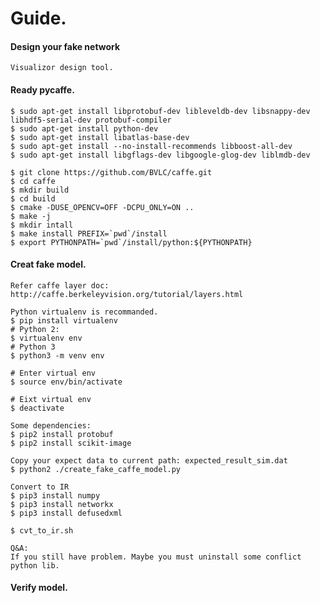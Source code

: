 # Guide.

#### Design your fake network
    Visualizor design tool.

#### Ready pycaffe. 

    $ sudo apt-get install libprotobuf-dev libleveldb-dev libsnappy-dev libhdf5-serial-dev protobuf-compiler
    $ sudo apt-get install python-dev
    $ sudo apt-get install libatlas-base-dev
    $ sudo apt-get install --no-install-recommends libboost-all-dev
    $ sudo apt-get install libgflags-dev libgoogle-glog-dev liblmdb-dev

    $ git clone https://github.com/BVLC/caffe.git
    $ cd caffe
    $ mkdir build
    $ cd build
    $ cmake -DUSE_OPENCV=OFF -DCPU_ONLY=ON ..
    $ make -j
    $ mkdir intall
    $ make install PREFIX=`pwd`/install
    $ export PYTHONPATH=`pwd`/install/python:${PYTHONPATH}

#### Creat fake model.
    Refer caffe layer doc: http://caffe.berkeleyvision.org/tutorial/layers.html
    
    Python virtualenv is recommanded.
    $ pip install virtualenv
	# Python 2:
	$ virtualenv env
	# Python 3
	$ python3 -m venv env

	# Enter virtual env
	$ source env/bin/activate 

	# Eixt virtual env
	$ deactivate

    Some dependencies:
    $ pip2 install protobuf
    $ pip2 install scikit-image

    Copy your expect data to current path: expected_result_sim.dat
    $ python2 ./create_fake_caffe_model.py

    Convert to IR
    $ pip3 install numpy
    $ pip3 install networkx
    $ pip3 install defusedxml

    $ cvt_to_ir.sh

    Q&A:
    If you still have problem. Maybe you must uninstall some conflict python lib.

#### Verify model.
